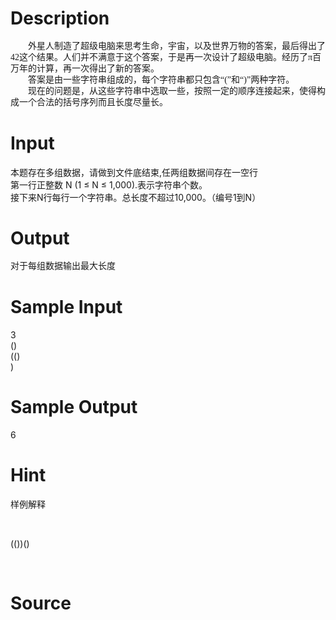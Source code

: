
# Description

<div class="content"><p class="MsoNormal" style="margin: 0cm 0cm 0.0001pt; text-indent: 21pt; text-align: left;"><span style="font-family: &#39;Times New Roman&#39;, serif; font-size: 14px; line-height: 18px; text-indent: 21pt;">外星人制造了超级电脑来思考生命，宇宙，以及世界万物的答案，最后得出了42这个结果。人们并不满意于这个答案，于是再一次设计了超级电脑。经历了π百万年的计算，再一次得出了新的答案。</span></p>
<p class="MsoNormal" style="margin: 0cm 0cm 0.0001pt; text-indent: 21pt;"><font face="Times New Roman, serif"><span style="font-size: 14px; line-height: 18px;">答案是由一些字符串组成的，每个字符串都只包含“(”和“)”两种字符。</span></font></p>
<p class="MsoNormal" style="margin: 0cm 0cm 0.0001pt; text-indent: 21pt;"><font face="Times New Roman, serif"><span style="font-size: 14px; line-height: 18px;">现在的问题是，从这些字符串中选取一些，按照一定的顺序连接起来，使得构成一个合法的括号序列而且长度尽量长。</span></font></p>
<p class="MsoNormal" style="margin: 0cm 0cm 0.0001pt; text-indent: 21pt; text-align: left;"></p>
<p class="MsoNormal" style="margin: 0cm 0cm 12pt 21pt; font-size: 10.5pt; font-family: &#39;Times New Roman&#39;, serif; line-height: 18px; text-align: left;"></p>
<p></p></div>

# Input

<div class="content"><div>
<div>本题存在多组数据，请做到文件底结束,任两组数据间存在一空行</div>
<div>第一行正整数 N (1 ≤ N ≤ 1,000).表示字符串个数。</div>
<div>接下来N行每行一个字符串。总长度不超过10,000。（编号1到N）</div>
<p class="MsoNormal" style="margin: 0cm 0cm 12pt 21pt; font-size: 10.5pt; font-family: &#39;Times New Roman&#39;, serif; line-height: 18px;"></p>
</div>
<p></p></div>

# Output

<div class="content"><div><span style="font-family: SimSun; font-size: 14px; line-height: 18px;">对于每组数据输出最大长度</span></div>
<p></p></div>

# Sample Input

<div class="content"><span class="sampledata">3<br/>
()<br/>
(()<br/>
)</span></div>

# Sample Output

<div class="content"><span class="sampledata">6</span></div>

# Hint

<div class="content"><p></p><p>样例解释</p><br/>
<p>(())()</p><br/>
<p></p><p></p></div>

# Source

<div class="content"><p><a href="problemset.php?search="></a></p></div>

